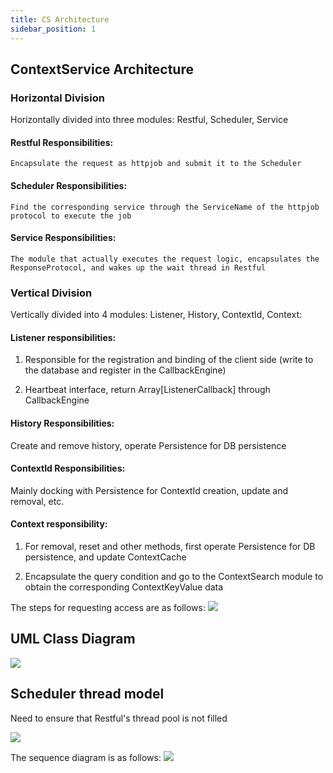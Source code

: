 ```yaml
---
title: CS Architecture
sidebar_position: 1
---
```


## **ContextService Architecture**

### **Horizontal Division**

Horizontally divided into three modules: Restful, Scheduler, Service

#### Restful Responsibilities:

    Encapsulate the request as httpjob and submit it to the Scheduler

#### Scheduler Responsibilities:

    Find the corresponding service through the ServiceName of the httpjob protocol to execute the job

#### Service Responsibilities:

    The module that actually executes the request logic, encapsulates the ResponseProtocol, and wakes up the wait thread in Restful

### **Vertical Division**
Vertically divided into 4 modules: Listener, History, ContextId, Context:

#### Listener responsibilities:

1. Responsible for the registration and binding of the client side (write to the database and register in the CallbackEngine)

2. Heartbeat interface, return Array[ListenerCallback] through CallbackEngine

#### History Responsibilities:
Create and remove history, operate Persistence for DB persistence

#### ContextId Responsibilities:
Mainly docking with Persistence for ContextId creation, update and removal, etc.

#### Context responsibility:

1. For removal, reset and other methods, first operate Persistence for DB persistence, and update ContextCache

2. Encapsulate the query condition and go to the ContextSearch module to obtain the corresponding ContextKeyValue data

The steps for requesting access are as follows:
![](/Images/Architecture/Public_Enhancement_Service/ContextService/linkis-contextservice-service-01.png)

## **UML Class Diagram**
![](/Images/Architecture/Public_Enhancement_Service/ContextService/linkis-contextservice-service-02.png)

## **Scheduler thread model**

Need to ensure that Restful's thread pool is not filled

![](/Images/Architecture/Public_Enhancement_Service/ContextService/linkis-contextservice-service-03.png)

The sequence diagram is as follows:
![](/Images/Architecture/Public_Enhancement_Service/ContextService/linkis-contextservice-service-04.png)